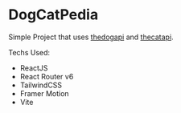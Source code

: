 # DogCatPedia

Simple Project that uses [thedogapi](https://www.thedogapi.com/) and [thecatapi](https://thecatapi.com/).

Techs Used:
- ReactJS
- React Router v6
- TailwindCSS
- Framer Motion
- Vite